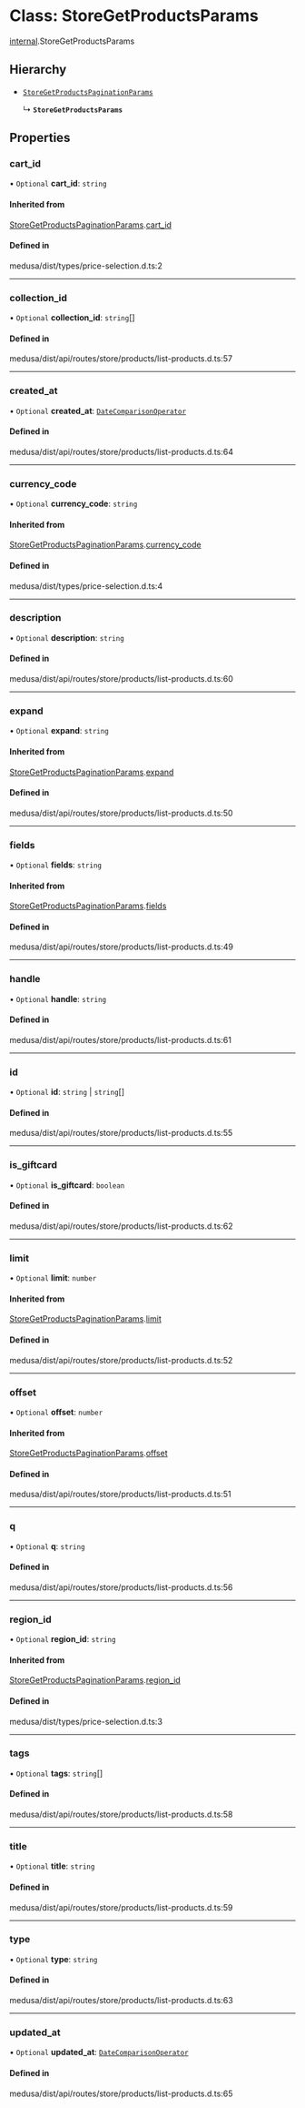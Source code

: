 # Class: StoreGetProductsParams

[internal](../modules/internal-38.md).StoreGetProductsParams

## Hierarchy

- [`StoreGetProductsPaginationParams`](internal-38.StoreGetProductsPaginationParams.md)

  ↳ **`StoreGetProductsParams`**

## Properties

### cart\_id

• `Optional` **cart\_id**: `string`

#### Inherited from

[StoreGetProductsPaginationParams](internal-38.StoreGetProductsPaginationParams.md).[cart_id](internal-38.StoreGetProductsPaginationParams.md#cart_id)

#### Defined in

medusa/dist/types/price-selection.d.ts:2

___

### collection\_id

• `Optional` **collection\_id**: `string`[]

#### Defined in

medusa/dist/api/routes/store/products/list-products.d.ts:57

___

### created\_at

• `Optional` **created\_at**: [`DateComparisonOperator`](internal-2.DateComparisonOperator.md)

#### Defined in

medusa/dist/api/routes/store/products/list-products.d.ts:64

___

### currency\_code

• `Optional` **currency\_code**: `string`

#### Inherited from

[StoreGetProductsPaginationParams](internal-38.StoreGetProductsPaginationParams.md).[currency_code](internal-38.StoreGetProductsPaginationParams.md#currency_code)

#### Defined in

medusa/dist/types/price-selection.d.ts:4

___

### description

• `Optional` **description**: `string`

#### Defined in

medusa/dist/api/routes/store/products/list-products.d.ts:60

___

### expand

• `Optional` **expand**: `string`

#### Inherited from

[StoreGetProductsPaginationParams](internal-38.StoreGetProductsPaginationParams.md).[expand](internal-38.StoreGetProductsPaginationParams.md#expand)

#### Defined in

medusa/dist/api/routes/store/products/list-products.d.ts:50

___

### fields

• `Optional` **fields**: `string`

#### Inherited from

[StoreGetProductsPaginationParams](internal-38.StoreGetProductsPaginationParams.md).[fields](internal-38.StoreGetProductsPaginationParams.md#fields)

#### Defined in

medusa/dist/api/routes/store/products/list-products.d.ts:49

___

### handle

• `Optional` **handle**: `string`

#### Defined in

medusa/dist/api/routes/store/products/list-products.d.ts:61

___

### id

• `Optional` **id**: `string` \| `string`[]

#### Defined in

medusa/dist/api/routes/store/products/list-products.d.ts:55

___

### is\_giftcard

• `Optional` **is\_giftcard**: `boolean`

#### Defined in

medusa/dist/api/routes/store/products/list-products.d.ts:62

___

### limit

• `Optional` **limit**: `number`

#### Inherited from

[StoreGetProductsPaginationParams](internal-38.StoreGetProductsPaginationParams.md).[limit](internal-38.StoreGetProductsPaginationParams.md#limit)

#### Defined in

medusa/dist/api/routes/store/products/list-products.d.ts:52

___

### offset

• `Optional` **offset**: `number`

#### Inherited from

[StoreGetProductsPaginationParams](internal-38.StoreGetProductsPaginationParams.md).[offset](internal-38.StoreGetProductsPaginationParams.md#offset)

#### Defined in

medusa/dist/api/routes/store/products/list-products.d.ts:51

___

### q

• `Optional` **q**: `string`

#### Defined in

medusa/dist/api/routes/store/products/list-products.d.ts:56

___

### region\_id

• `Optional` **region\_id**: `string`

#### Inherited from

[StoreGetProductsPaginationParams](internal-38.StoreGetProductsPaginationParams.md).[region_id](internal-38.StoreGetProductsPaginationParams.md#region_id)

#### Defined in

medusa/dist/types/price-selection.d.ts:3

___

### tags

• `Optional` **tags**: `string`[]

#### Defined in

medusa/dist/api/routes/store/products/list-products.d.ts:58

___

### title

• `Optional` **title**: `string`

#### Defined in

medusa/dist/api/routes/store/products/list-products.d.ts:59

___

### type

• `Optional` **type**: `string`

#### Defined in

medusa/dist/api/routes/store/products/list-products.d.ts:63

___

### updated\_at

• `Optional` **updated\_at**: [`DateComparisonOperator`](internal-2.DateComparisonOperator.md)

#### Defined in

medusa/dist/api/routes/store/products/list-products.d.ts:65
